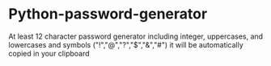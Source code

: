 # Python-password-generator

At least 12 character password generator including integer, uppercases, and lowercases and symbols ("!","@","?","$","&","#") it will be automatically copied in your clipboard









